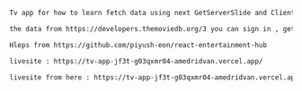 ```bash
Tv app for how to learn fetch data using next GetServerSlide and ClientSlide . 
 ``` 
 ```bash 
 the data from https://developers.themoviedb.org/3 you can sign in , get data using your API ,fetch data and show it in your website .
``` 
 ```bash 
 Hleps from https://github.com/piyush-eon/react-entertainment-hub 
```
 ```bash 
 livesite : https://tv-app-jf3t-g03qxmr04-amedridvan.vercel.app/
 ``` 
  ```bash 
 livesite from here : https://tv-app-jf3t-g03qxmr04-amedridvan.vercel.app/
 ```
 